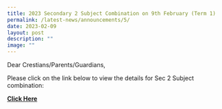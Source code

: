 ```yaml
---
title: 2023 Secondary 2 Subject Combination on 9th February (Term 1)
permalink: /latest-news/announcements/5/
date: 2023-02-09
layout: post
description: ""
image: ""
---
```





Dear Crestians/Parents/Guardians,

Please click on the link below to view the details for Sec 2 Subject combination:

[**Click Here**](https://staging.d36c9s2800gq6y.amplifyapp.com/parents/CommunicationWithParents/)